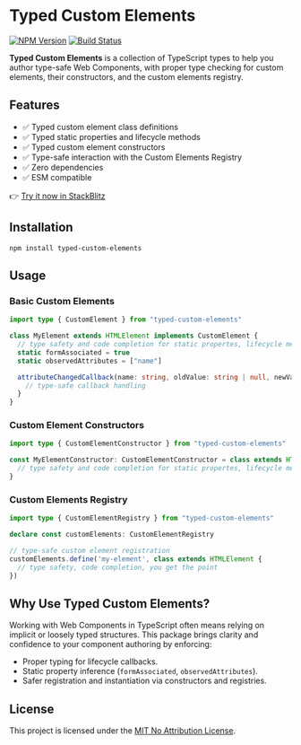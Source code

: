# Typed Custom Elements

[![NPM Version][npm-img]][npm-url]
[![Build Status][cli-img]][cli-url]

**Typed Custom Elements** is a collection of TypeScript types to help you author type-safe Web Components, with proper type checking for custom elements, their constructors, and the custom elements registry.

## Features

- ✅ Typed custom element class definitions
- ✅ Typed static properties and lifecycle methods
- ✅ Typed custom element constructors
- ✅ Type-safe interaction with the Custom Elements Registry
- ✅ Zero dependencies
- ✅ ESM compatible

👉 [Try it now in StackBlitz](https://stackblitz.com/github/jsxtools/typed-custom-elements/tree/main/demo)

## Installation

```shell
npm install typed-custom-elements
```

## Usage

### Basic Custom Elements

```ts
import type { CustomElement } from "typed-custom-elements"

class MyElement extends HTMLElement implements CustomElement {
  // type safety and code completion for static propertes, lifecycle methods, etc.
  static formAssociated = true
  static observedAttributes = ["name"]

  attributeChangedCallback(name: string, oldValue: string | null, newValue: string | null) {
    // type-safe callback handling
  }
}
```

### Custom Element Constructors

```ts
import type { CustomElementConstructor } from "typed-custom-elements"

const MyElementConstructor: CustomElementConstructor = class extends HTMLElement {
  // type safety and code completion for static propertes, lifecycle methods, etc.
}
```

### Custom Elements Registry

```ts
import type { CustomElementRegistry } from "typed-custom-elements"

declare const customElements: CustomElementRegistry

// type-safe custom element registration
customElements.define('my-element', class extends HTMLElement {
  // type safety, code completion, you get the point
})
```

## Why Use Typed Custom Elements?

Working with Web Components in TypeScript often means relying on implicit or loosely typed structures.
This package brings clarity and confidence to your component authoring by enforcing:

- Proper typing for lifecycle callbacks.
- Static property inference (`formAssociated`, `observedAttributes`).
- Safer registration and instantiation via constructors and registries.

## License

This project is licensed under the [MIT No Attribution License](https://opensource.org/license/mit-0).

[npm-img]: https://img.shields.io/npm/v/typed-custom-elements
[npm-url]: https://www.npmjs.com/package/typed-custom-elements
[cli-img]: https://github.com/jsxtools/typed-custom-elements/actions/workflows/check.yml/badge.svg
[cli-url]: https://github.com/jsxtools/typed-custom-elements/actions/workflows/check.yml
